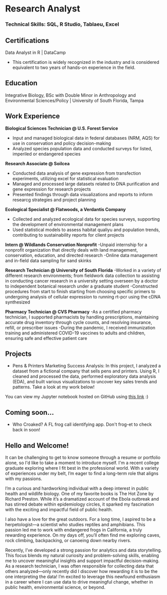 # Research Analyst

### Technical Skills: SQL, R Studio, Tablaeu, Excel

## Certifications

Data Analyst in R | DataCamp
- This certification is widely recognized in the industry and is considered equivalent to two years of hands-on experience in the field.

## Education
Integrative Biology, BSc with Double Minor in Anthropology and Environmental Sciences/Policy | University of South Florida, Tampa

## Work Experience
**Biological Sciences Technician @ U.S. Forest Service**
- Input and managed biological data in federal databases (NRM, AQS) for use in conservation and policy decision-making
- Analyzed species population data and conducted surveys for listed, imperiled or endangered species
  
**Research Associate @ Soilcea**
- Conducted data analysis of gene expression from transfection experiments, utilizing excel for statistical evaluation
- Managed and processed large datasets related to DNA purification and gene expression for research projects
- Presented findings through data visualizations and reports to inform researcg strategies and project planning
  
**Ecological Specialist @ Flatwoods, a Verdantis Company**
- Collected and analyzed ecological data for species surveys, supporting the development of environmental management plans
- Used statistical models to assess habitat qualiyu and population trends, contributing to sustainability reports for client projects

**Intern @ Wildlands Conservation Nonprofit**
-Unpaid internship for a nonprofit organization that directly deals with land management, conservation, education, and directed research
-Online data management and in-field data sampling for sand skinks

**Research Technician @ University of South Florida**
-Worked in a variety of different research environments; from fieldwork data collection to assisting in conducting cancer research in a university setting overseen by a doctor to independent botanical research under a graduate student
-Constructed procedures from start to finish starting from choosing specific primers to undergoing analysis of cellular expression to running rt-pcr using the cDNA synthesized

**Pharmacy Technician @ CVS Pharmacy**
-As a certified pharmacy technician, I supported pharmacists by handling prescriptions, maintaining accurate drug inventory through cycle counts, and resolving insurance, refill, or prescriber issues
-During the pandemic, I received immunization training and administered COVID-19 vaccines to adults and children, ensuring safe and effective patient care

## Projects
- Pens & Printers Marketing Success Analysis: In this project, I analyzed a dataset from a fictional company that sells pens and printers. Using R, I cleaned and processed the data, performed exploratory data analysis (EDA), and built various visualizations to uncover key sales trends and patterns. Take a look at my work below!

You can view my Jupyter notebook hosted on GitHub using [this link](https://nbviewer.jupyter.org/github/alloypiedmont/portfolio/blob/main/notebook.ipynb) :)

## Coming soon...
- Who Croaked? A FL frog call identifying app. Don't frog-et to check back in soon!

## Hello and Welcome!
It can be challenging to get to know someone through a resume or portfolio alone, so I'd like to take a moment to introduce myself. I'm a recent college graduate exploring where I fit best in the professional world. With a variety of experiences under my belt, I’m eager to find a long-term role that aligns with my passions.

I’m a curious and hardworking individual with a deep interest in public health and wildlife biology. One of my favorite books is The Hot Zone by Richard Preston. While it’s a dramatized account of the Ebola outbreak and has stirred debate within epidemiology circles, it sparked my fascination with the exciting and impactful field of public health.

I also have a love for the great outdoors. For a long time, I aspired to be a herpetologist—a scientist who studies reptiles and amphibians. This passion led me to work with endangered frogs in California, a truly rewarding experience. On my days off, you’ll often find me exploring caves, rock climbing, backpacking, or canoeing down nearby rivers.

Recently, I’ve developed a strong passion for analytics and data storytelling. This focus blends my natural curiosity and problem-solving skills, enabling me to uncover meaningful insights and support impactful decision-making. As a research technician, I was often responsible for collecting data that others analyzed—only recently did I discover how rewarding it is to be the one interpreting the data! I’m excited to leverage this newfound enthusiasm in a career where I can use data to drive meaningful change, whether in public health, environmental science, or beyond.
